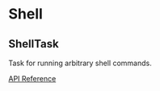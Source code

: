 # Shell

## ShellTask <Badge text="task"/>

Task for running arbitrary shell commands.

[API Reference](/api/unreleased/tasks/shell.html#prefect-tasks-shell-shelltask)

